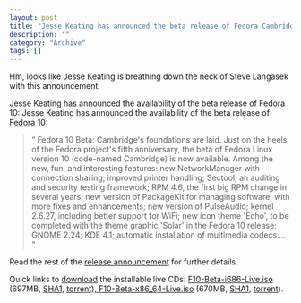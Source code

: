 ```yaml
--- 
layout: post 
title: "Jesse Keating has announced the beta release of Fedora Cambridge"
description: ""
category: "Archive"
tags: []
---  
```

Hm, looks like Jesse Keating is breathing down the neck of Steve Langasek with this announcement:



Jesse Keating has announced the availability of the beta release of Fedora 10: Jesse Keating has announced the availability of the beta release of <a href="fedora">Fedora</a> 10: 
<blockquote>
  <span class="bqstart">&#8220;</span>
  Fedora 10 Beta: Cambridge's foundations are laid. Just on the heels of the Fedora project's fifth anniversary, the beta of Fedora Linux version 10 (code-named Cambridge) is now available. Among the new, fun, and interesting features: new NetworkManager with connection sharing; improved printer handling; Sectool, an auditing and security testing framework; RPM 4.6, the first big RPM change in several years; new version of PackageKit for managing software, with more fixes and enhancements; new version of PulseAudio; kernel 2.6.27, including better support for WiFi; new icon theme 'Echo', to be completed with the theme graphic 'Solar' in the Fedora 10 release; GNOME 2.24; KDE 4.1; automatic installation of multimedia codecs....
  <span class="bqend">&#8220;</span>
</blockquote>


Read the rest of the <a href="https://www.redhat.com/archives/fedora-announce-list/2008-September/msg00016.html">release announcement</a> for further details. 



Quick links to <a href="http://fedoraproject.org/get-prerelease">download</a> the installable live CDs: <a href="http://download.fedoraproject.org/pub/fedora/linux/releases/test/10-Beta/Live/i686/F10-Beta-i686-Live.iso">F10-Beta-i686-Live.iso</a> (697MB, <a href="http://download.fedoraproject.org/pub/fedora/linux/releases/test/10-Beta/Live/i686/SHA1SUM">SHA1</a>, <a href="http://torrent.fedoraproject.org/torrents/Fedora-10-Beta-i686-Live.torrent">torrent), </a><a href="http://download.fedoraproject.org/pub/fedora/linux/releases/test/10-Beta/Live/x86_64/F10-Beta-x86_64-Live.iso">F10-Beta-x86_64-Live.iso</a> (670MB, <a href="http://download.fedoraproject.org/pub/fedora/linux/releases/test/10-Beta/Live/x86_64/SHA1SUM">SHA1</a>, <a href="http://torrent.fedoraproject.org/torrents/Fedora-10-Beta-x86_64-Live.torrent">torrent</a>).